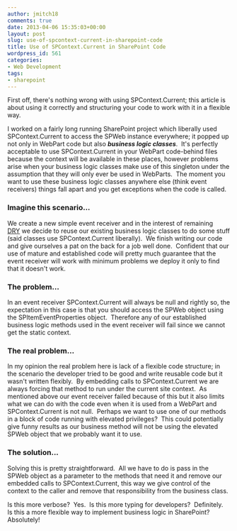 ```yaml
---
author: jmitch18
comments: true
date: 2013-04-06 15:35:03+00:00
layout: post
slug: use-of-spcontext-current-in-sharepoint-code
title: Use of SPContext.Current in SharePoint Code
wordpress_id: 561
categories:
- Web Development
tags:
- sharepoint
---
```


First off, there's nothing wrong with using SPContext.Current; this article is about using it correctly and structuring your code to work with it in a flexible way.

I worked on a fairly long running SharePoint project which liberally used SPContext.Current to access the SPWeb instance everywhere; it popped up not only in WebPart code but also _**business logic classes**_.  It's perfectly acceptable to use SPContext.Current in your WebPart code-behind files because the context will be available in these places, however problems arise when your business logic classes make use of this singleton under the assumption that they will only ever be used in WebParts.  The moment you want to use these business logic classes anywhere else (think event receivers) things fall apart and you get exceptions when the code is called.

<!-- more -->


### Imagine this scenario...


We create a new simple event receiver and in the interest of remaining [DRY](http://en.wikipedia.org/wiki/Don't_repeat_yourself) we decide to reuse our existing business logic classes to do some stuff (said classes use SPContext.Current liberally).  We finish writing our code and give ourselves a pat on the back for a job well done.  Confident that our use of mature and established code will pretty much guarantee that the event receiver will work with minimum problems we deploy it only to find that it doesn't work.


### The problem...


In an event receiver SPContext.Current will always be null and rightly so, the expectation in this case is that you should access the SPWeb object using the SPItemEventProperties object.  Therefore any of our established business logic methods used in the event receiver will fail since we cannot get the static context.


### The real problem...


In my opinion the real problem here is lack of a flexible code structure; in the scenario the developer tried to be good and write reusable code but it wasn't written flexibly.  By embedding calls to SPContext.Current we are always forcing that method to run under the current site context.  As mentioned above our event receiver failed because of this but it also limits what we can do with the code even when it is used from a WebPart and SPContext.Current is not null.  Perhaps we want to use one of our methods in a block of code running with elevated privileges?  This could potentially give funny results as our business method will not be using the elevated SPWeb object that we probably want it to use.


### The solution...


Solving this is pretty straightforward.  All we have to do is pass in the SPWeb object as a parameter to the methods that need it and remove our embedded calls to SPContext.Current, this way we give control of the context to the caller and remove that responsibility from the business class.

Is this more verbose?  Yes.  Is this more typing for developers?  Definitely.  Is this a more flexible way to implement business logic in SharePoint? Absolutely!
